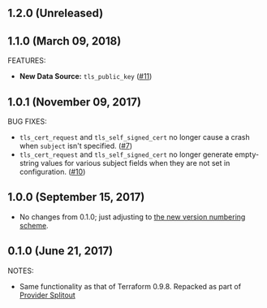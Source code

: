 ## 1.2.0 (Unreleased)
## 1.1.0 (March 09, 2018)

FEATURES:

* **New Data Source:** `tls_public_key` ([#11](https://github.com/terraform-providers/terraform-provider-tls/issues/11))

## 1.0.1 (November 09, 2017)

BUG FIXES:

* `tls_cert_request` and `tls_self_signed_cert` no longer cause a crash when `subject` isn't specified. ([#7](https://github.com/terraform-providers/terraform-provider-tls/issues/7))
* `tls_cert_request` and `tls_self_signed_cert` no longer generate empty-string values for various subject fields when they are not set in configuration. ([#10](https://github.com/terraform-providers/terraform-provider-tls/issues/10))

## 1.0.0 (September 15, 2017)

* No changes from 0.1.0; just adjusting to [the new version numbering scheme](https://www.hashicorp.com/blog/hashicorp-terraform-provider-versioning/).

## 0.1.0 (June 21, 2017)

NOTES:

* Same functionality as that of Terraform 0.9.8. Repacked as part of [Provider Splitout](https://www.hashicorp.com/blog/upcoming-provider-changes-in-terraform-0-10/)
